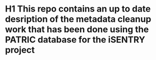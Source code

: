 

# H1 This repo contains an up to date desription of the metadata cleanup work that has been done using the PATRIC database for the iSENTRY project



